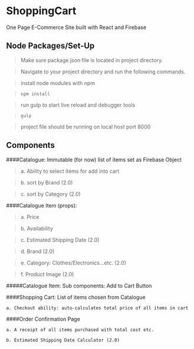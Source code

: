 # ShoppingCart

One Page E-Commerce Site built with React and Firebase

## Node Packages/Set-Up

> Make sure package.json file is located in project directory.

> Navigate to your project directory and run the following commands. 

> install node modules with npm

> `npm install`

> run gulp to start live reload and debugger tools

> `gulp`

> project file should be running on local host port 8000

## Components
####Catalogue: Immutable (for now) list of items set as Firebase Object

> a. Ability to select items for add into cart
    
> b. sort by Brand (2.0)

> c. sort by Category (2.0)

####Catalogue Item (props):

> a. Price

> b. Availability
    
> c. Estimated Shipping Date (2.0)

> d. Brand (2.0)

> e. Category: Clothes/Electronics...etc. (2.0)

> f. Product Image (2.0)

#####Catalogue Item: Sub components: Add to Cart Button

####Shopping Cart: List of items chosen from Catalogue

    a. Checkout ability: auto-calculates total price of all items in cart
    
####Order Confirmation Page

    a. A receipt of all items purchased with total cost etc.
    
    b. Estimated Shipping Date Calculator (2.0)
